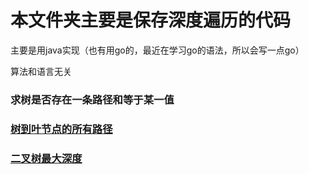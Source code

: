 # 本文件夹主要是保存深度遍历的代码

主要是用java实现（也有用go的，最近在学习go的语法，所以会写一点go）

算法和语言无关

### 求树是否存在一条路径和等于某一值
### [树到叶节点的所有路径](src/main/java)
### [二叉树最大深度](src/main/java/com.github.songjiang951130.leetcode.dfs/TreeProblem.java#6)